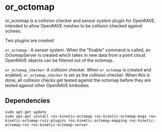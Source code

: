 or_octomap
==========

or_octomap is a collision checker and sensor system plugin for OpenRAVE, intended to allow OpenRAVE meshes to be collision checked against octrees. 

Two plugins are created:

`or_octomap` : A sensor system. When the "Enable" command is called, an OctomapServer is created which takes in new data from a point cloud. OpenRAVE objects can be filtered out of the octomap.

`or_octomap_checker`: A collision checker. When `or_octomap` is created and enabled, `or_octomap_checker` is set as the collision checker. When this is done, all collision checks get tested against the octomap before they are tested against other OpenRAVE kinbodies.

## Dependencies

```
sudo apt-get update
sudo apt-get install ros-kinetic-octomap ros-kinetic-octomap-msgs ros-kinetic-octomap-rviz-plugins ros-kinetic-octomap-mapping ros-kinetic-octomap-ros ros-kinetic-octomap-server
```
